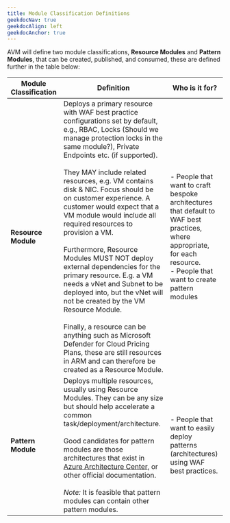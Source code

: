 ```yaml
---
title: Module Classification Definitions
geekdocNav: true
geekdocAlign: left
geekdocAnchor: true
---
```


AVM will define two module classifications, **Resource Modules** and **Pattern Modules**, that can be created, published, and consumed, these are defined further in the table below:

| Module Classification | Definition | Who is it for? |
| --------------------- | ---------- | -------------- |
|**Resource Module** | Deploys a primary resource with WAF best practice configurations set by default, e.g., RBAC, Locks (Should we manage protection locks in the same module?), Private Endpoints etc. (if supported). <br><br> They MAY include related resources, e.g. VM contains disk & NIC. Focus should be on customer experience. A customer would expect that a VM module would include all required resources to provision a VM. <br><br> Furthermore, Resource Modules MUST NOT deploy external dependencies for the primary resource. E.g. a VM needs a vNet and Subnet to be deployed into, but the vNet will not be created by the VM Resource Module. <br><br> Finally, a resource can be anything such as Microsoft Defender for Cloud Pricing Plans, these are still resources in ARM and can therefore be created as a Resource Module. | - People that want to craft bespoke architectures that default to WAF best practices, where appropriate, for each resource. <br> - People that want to create pattern modules |
| **Pattern Module** | Deploys multiple resources, usually using Resource Modules. They can be any size but should help accelerate a common task/deployment/architecture. <br><br> Good candidates for pattern modules are those architectures that exist in [Azure Architecture Center](https://learn.microsoft.com/azure/architecture/), or other official documentation. <br><br> *Note:* It is feasible that pattern modules can contain other pattern modules. | - People that want to easily deploy patterns (architectures) using WAF best practices. |
